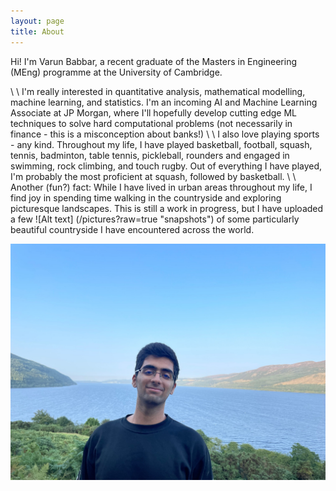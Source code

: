 ```yaml
---
layout: page
title: About
---
```


Hi! I'm Varun Babbar, a recent graduate of the Masters in Engineering (MEng) programme at the University of Cambridge.

\\
\\
I'm really interested in quantitative analysis, mathematical modelling, machine learning, and statistics. I'm an incoming AI and Machine Learning Associate at JP Morgan, where I'll hopefully develop cutting edge ML techniques to solve hard computational problems (not necessarily in finance - this is a misconception about banks!)
\\
\\
I also love playing sports - any kind. Throughout my life, I have played basketball, football, squash, tennis, badminton, table tennis, pickleball, rounders and engaged in swimming, rock climbing, and touch rugby. Out of everything I have played, I'm probably the most proficient at squash, followed by basketball.
\\
\\
Another (fun?) fact: While I have lived in urban areas throughout my life, I find joy in spending time walking in the countryside and exploring picturesque landscapes. This is still a work in progress, but I have uploaded a few ![Alt text] (/pictures?raw=true "snapshots") of some particularly beautiful countryside I have encountered across the world. 

![Alt text](/pictures/me.jpeg?raw=true)
